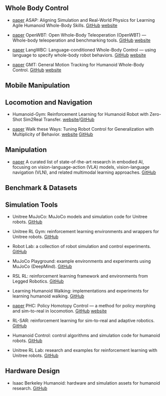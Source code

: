## Whole Body Control

- [paper](https://arxiv.org/pdf/2502.01143) ASAP: Aligning Simulation and Real-World Physics for Learning Agile Humanoid Whole-Body Skills. [GitHub](https://github.com/LeCAR-Lab/ASAP) [website](https://agile.human2humanoid.com/)

- [paper](https://www.arxiv.org/pdf/2505.10918) OpenWBT: Open Whole-Body Teleoperation (OpenWBT) — Whole-body teleoperation and benchmarking tools. [GitHub](https://github.com/GalaxyGeneralRobotics/OpenWBT) [website](https://zzk273.github.io/R2S2/)


- [paper](https://arxiv.org/pdf/2504.21738) LangWBC: Language-conditioned Whole-Body Control — using language to specify whole-body robot behaviors. [GitHub](https://github.com/YiyangShao2003/LangWBC) [website](https://langwbc.github.io/)


- [paper](https://arxiv.org/pdf/2506.14770) GMT: General Motion Tracking for Humanoid Whole-Body Control. [GitHub](https://github.com/zixuan417/humanoid-general-motion-tracking) [website](https://gmt-humanoid.github.io/)

## Mobile Manipulation



## Locomotion and Navigation

- Humanoid-Gym: Reinforcement Learning for Humanoid Robot with Zero-Shot Sim2Real Transfer. [website](https://sites.google.com/view/humanoid-gym/)/[GitHub](https://github.com/roboterax/humanoid-gym)

- [paper](https://arxiv.org/pdf/2212.03238) Walk these Ways: Tuning Robot Control for Generalization with Multiplicity of Behavior. [website](https://gmargo11.github.io/walk-these-ways/) [GitHub](https://github.com/Improbable-AI/walk-these-ways)



## Manipulation

- [paper](https://github.com/jonyzhang2023/awesome-embodied-vla-va-vln) A curated list of state-of-the-art research in embodied AI, focusing on vision-language-action (VLA) models, vision-language navigation (VLN), and related multimodal learning approaches. [GitHub](https://github.com/jonyzhang2023/awesome-embodied-vla-va-vln)





## Benchmark & Datasets


## Simulation Tools

- Unitree MuJoCo: MuJoCo models and simulation code for Unitree robots. [GitHub](https://github.com/unitreerobotics/unitree_mujoco)

- Unitree RL Gym: reinforcement learning environments and wrappers for Unitree robots. [GitHub](https://github.com/unitreerobotics/unitree_rl_gym)

- Robot Lab: a collection of robot simulation and control experiments. [GitHub](https://github.com/fan-ziqi/robot_lab)

- MuJoCo Playground: example environments and experiments using MuJoCo (DeepMind). [GitHub](https://github.com/google-deepmind/mujoco_playground)

- RSL RL: reinforcement learning framework and environments from Legged Robotics. [GitHub](https://github.com/leggedrobotics/rsl_rl)

- Learning Humanoid Walking: implementations and experiments for learning humanoid walking. [GitHub](https://github.com/rohanpsingh/LearningHumanoidWalking)

- [paper](https://arxiv.org/pdf/2305.06456) PHC: Policy Homotopy Control — a method for policy morphing and sim-to-real in locomotion. [GitHub](https://github.com/ZhengyiLuo/PHC) [website](https://www.zhengyiluo.com/PHC-Site/)

- RL-SAR: reinforcement learning for sim-to-real and adaptive robotics. [GitHub](https://github.com/fan-ziqi/rl_sar)

- Humanoid Control: control algorithms and simulation code for humanoid robots. [GitHub](https://github.com/pocketxjl/humanoid-control)

- Unitree RL Lab: research and examples for reinforcement learning with Unitree robots. [GitHub](https://github.com/unitreerobotics/unitree_rl_lab)





## Hardware Design

- Isaac Berkeley Humanoid: hardware and simulation assets for humanoid research. [GitHub](https://github.com/HybridRobotics/isaac_berkeley_humanoid)
















